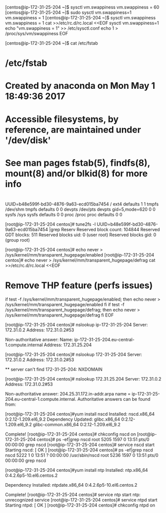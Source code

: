 [centos@ip-172-31-25-204 ~]$ sysctl vm.swappiness
vm.swappiness = 60
[centos@ip-172-31-25-204 ~]$ sudo sysctl vm.swappiness=1
vm.swappiness = 1
[centos@ip-172-31-25-204 ~]$ sysctl vm.swappiness
vm.swappiness = 1
cat >>/etc/rc.d/rc.local <<EOF
sysctl vm.swappiness=1
echo "vm.swappiness = 1" >> /etc/sysctl.conf
echo 1 > /proc/sys/vm/swappiness
EOF


[centos@ip-172-31-25-204 ~]$ cat /etc/fstab

#
# /etc/fstab
# Created by anaconda on Mon May  1 18:49:36 2017
#
# Accessible filesystems, by reference, are maintained under '/dev/disk'
# See man pages fstab(5), findfs(8), mount(8) and/or blkid(8) for more info
#
UUID=b48e599f-bd30-4876-9a63-ecd015ba7454 /                       ext4    defaults        1 1
tmpfs                   /dev/shm                tmpfs   defaults        0 0
devpts                  /dev/pts                devpts  gid=5,mode=620  0 0
sysfs                   /sys                    sysfs   defaults        0 0
proc                    /proc                   proc    defaults        0 0


[root@ip-172-31-25-204 centos]# tune2fs -l UUID=b48e599f-bd30-4876-9a63-ecd015ba7454 |grep Reserv
Reserved block count:     104844
Reserved GDT blocks:      511
Reserved blocks uid:      0 (user root)
Reserved blocks gid:      0 (group root)


[root@ip-172-31-25-204 centos]# echo never > /sys/kernel/mm/transparent_hugepage/enabled
[root@ip-172-31-25-204 centos]# echo never > /sys/kernel/mm/transparent_hugepage/defrag
cat >>/etc/rc.d/rc.local <<EOF
# Remove THP feature (perfs issues)
if test -f /sys/kernel/mm/transparent_hugepage/enabled; then
   echo never > /sys/kernel/mm/transparent_hugepage/enabled
fi
if test -f /sys/kernel/mm/transparent_hugepage/defrag; then
   echo never > /sys/kernel/mm/transparent_hugepage/defrag
fi
EOF



[root@ip-172-31-25-204 centos]# nslookup ip-172-31-25-204
Server:         172.31.0.2
Address:        172.31.0.2#53

Non-authoritative answer:
Name:   ip-172-31-25-204.eu-central-1.compute.internal
Address: 172.31.25.204

[root@ip-172-31-25-204 centos]# nslookup 172-31-25-204
Server:         172.31.0.2
Address:        172.31.0.2#53

** server can't find 172-31-25-204: NXDOMAIN

[root@ip-172-31-25-204 centos]# nslookup 172.31.25.204
Server:         172.31.0.2
Address:        172.31.0.2#53

Non-authoritative answer:
204.25.31.172.in-addr.arpa      name = ip-172-31-25-204.eu-central-1.compute.internal.
Authoritative answers can be found from:




[root@ip-172-31-25-204 centos]#yum install nscd
Installed:
  nscd.x86_64 0:2.12-1.209.el6_9.2
Dependency Updated:
  glibc.x86_64 0:2.12-1.209.el6_9.2                                                          glibc-common.x86_64 0:2.12-1.209.el6_9.2

Complete!
[root@ip-172-31-25-204 centos]# chkconfig nscd  on
[root@ip-172-31-25-204 centos]# ps -ef|grep nscd
root      5205  1597  0 13:51 pts/0    00:00:00 grep nscd
[root@ip-172-31-25-204 centos]# service nscd start
Starting nscd:                                             [  OK  ]
[root@ip-172-31-25-204 centos]# ps -ef|grep nscd
nscd      5222     1  0 13:51 ?        00:00:00 /usr/sbin/nscd
root      5236  1597  0 13:51 pts/0    00:00:00 grep nscd

[root@ip-172-31-25-204 centos]#yum install ntp
Installed:
  ntp.x86_64 0:4.2.6p5-10.el6.centos.2

Dependency Installed:
  ntpdate.x86_64 0:4.2.6p5-10.el6.centos.2

Complete!
[root@ip-172-31-25-204 centos]# service ntp start
ntp: unrecognized service
[root@ip-172-31-25-204 centos]# service ntpd start
Starting ntpd:                                             [  OK  ]
[root@ip-172-31-25-204 centos]# chkconfig ntpd on




